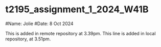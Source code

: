 # t2195_assignment_1_2024_W41B

#Name: Jolie
#Date: 8 Oct 2024

This is added in remote repository at 3.39pm.
This line is added in local repository, at 3.51pm.

